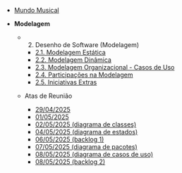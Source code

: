 - [Mundo Musical](/)

- **Modelagem**
  - 2. Desenho de Software (Modelagem)
    - [2.1. Modelagem Estática](/Modelagem/2.1.ModelagemEstatica.md)
    - [2.2. Modelagem Dinâmica](/Modelagem/2.2.ModelagemDinamica.md)
    - [2.3. Modelagem Organizacional - Casos de Uso](/Modelagem/2.3.ModelagemOrganizacionalCasosDeUso.md)
    - [2.4. Participações na Modelagem](/Modelagem/2.4.ParticipacoesModelagem.md)
    - [2.5. Iniciativas Extras](/Modelagem/2.5.IniciativasExtras.md)

  - Atas de Reunião
    - [29/04/2025](/Modelagem/Reunioes/ata01.md)
    - [01/05/2025](/Modelagem/Reunioes/ata02.md)
    - [02/05/2025 (diagrama de classes)](/Modelagem/Reunioes/ataClasses.md)
    - [04/05/2025 (diagrama de estados)](/Modelagem/Reunioes/ataEstados.md)
    - [06/05/2025 (backlog 1)](/Modelagem/Reunioes/ata_backlog1.md)
    - [07/05/2025 (diagrama de pacotes)](/Modelagem/Reunioes/ataPacotes.md)
    - [08/05/2025 (diagrama de casos de uso)](/Modelagem/Reunioes/ataCaso_de_Uso.md)
    - [08/05/2025 (backlog 2)](/Modelagem/Reunioes/ata_backlog2.md)

